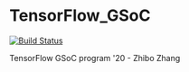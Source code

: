 # TensorFlow_GSoC

[![Build Status](https://travis-ci.com/DarrenZhang01/TensorFlow_GSoC.svg?branch=master)](https://travis-ci.com/DarrenZhang01/TensorFlow_GSoC)

TensorFlow GSoC program '20 - Zhibo Zhang
